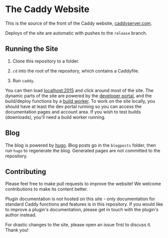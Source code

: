 The Caddy Website
===============

This is the source of the front of the Caddy website, [caddyserver.com](https://caddyserver.com).

Deploys of the site are automatic with pushes to the `release` branch.


## Running the Site

1. Clone this repository to a folder.

2. `cd` into the root of the repository, which contains a Caddyfile.

3. Run `caddy`.

You can then load [localhost:2015](http://localhost:2015) and click around most of the site. The dynamic parts of the site are powered by the [developer portal](https://github.com/caddyserver/devportal), and the build/deploy functions by a [build worker](https://github.com/caddyserver/buildworker). To work on the site locally, you should have at least the dev portal running so you can access the documentation pages and account area. If you wish to test builds (downloads), you'll need a build worker running.

## Blog

The blog is powered by [hugo](https://github.com/spf13/hugo). Blog posts go in the `blogposts` folder, then run `hugo` to regenerate the blog. Generated pages are not committed to the repository.


## Contributing

Please feel free to make pull requests to improve the website! We welcome contributions to make its content better.

Plugin documentation is not hosted on this site - only documentation for standard Caddy functions and features is in this repository. If you would like to improve a plugin's documentation, please get in touch with the plugin's author instead.

For drastic changes to the site, please open an issue first to discuss it. Thank you!
